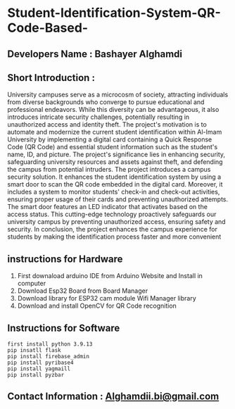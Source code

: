 # Student-Identification-System-QR-Code-Based-

## Developers Name :  Bashayer Alghamdi

## Short Introduction : 

University campuses serve as a microcosm of society, attracting individuals from diverse backgrounds who converge to pursue educational and professional endeavors. While this diversity can be advantageous, it also introduces intricate security challenges, potentially resulting in unauthorized access and identity theft. The project's motivation is to automate and modernize the current student identification within Al-Imam University by implementing a digital card containing a Quick Response Code (QR Code) and essential student information such as the student's name, ID, and picture. The project's significance lies in enhancing security, safeguarding university resources and assets against theft, and defending the campus from potential intruders. The project introduces a campus security solution. It enhances the student identification system by using a smart door to scan the QR code embedded in the digital card.
Moreover, it includes a system to monitor students' check-in and check-out activities, ensuring proper usage of their cards and preventing unauthorized attempts. The smart door features an LED indicator that activates based on the access status. This cutting-edge technology proactively safeguards our university campus by preventing unauthorized access, ensuring safety and security. In conclusion, the project enhances the campus experience for students by making the identification process faster and more convenient

## instructions for Hardware

1) First downaload arduino IDE from Arduino Website and Install in computer
2) Download Esp32 Board from Board Manager 
3) Download library for ESP32 cam module Wifi Manager library
4) Download and install OpenCV for QR Code recognition

## Instructions for Software 
```
first install python 3.9.13
pip insatll flask
pip install firebase_admin
pip install pyribase4
pip install yagmaill
pip install pyzbar
```



## Contact Information  :  Alghamdii.bi@gmail.com 
